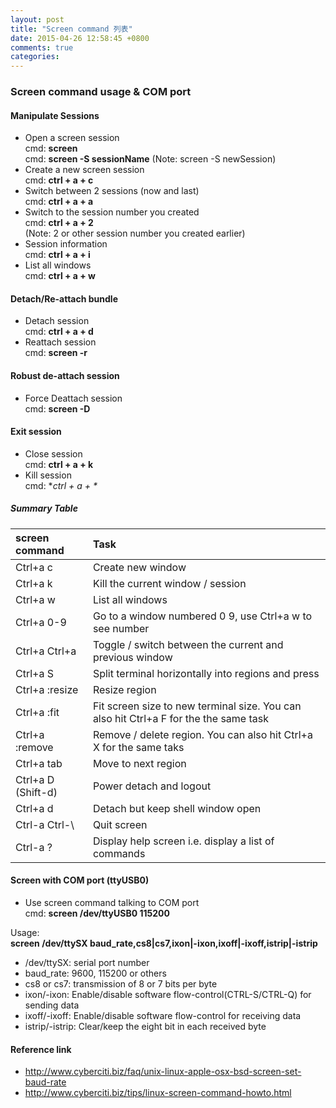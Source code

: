 ```yaml
---
layout: post
title: "Screen command 列表"
date: 2015-04-26 12:58:45 +0800
comments: true
categories:
---
```

### Screen command usage & COM port

#### Manipulate Sessions
- Open a screen session<br />
  cmd: **screen**<br />
  cmd: **screen -S sessionName** (Note: screen -S newSession)<br />
- Create a new screen session<br />
  cmd: **ctrl + a + c**
- Switch between 2 sessions (now and last)<br />
  cmd: **ctrl + a + a**
- Switch to the session number you created<br />
  cmd: **ctrl + a + 2**<br />
  (Note: 2 or other session number you created earlier)
- Session information<br />
  cmd: **ctrl + a + i**
- List all windows<br />
  cmd: **ctrl + a + w**

#### Detach/Re-attach bundle
- Detach session<br />
  cmd: **ctrl + a + d**
- Reattach session<br />
  cmd: **screen -r**

#### Robust de-attach session
- Force Deattach session<br />
  cmd: **screen -D**

#### Exit session
- Close session<br />
  cmd: **ctrl + a + k**
- Kill session<br />
  cmd: **ctrl + a + \**

##### Summary Table

|screen command     | Task
|:------------------|:-----------------------------------------------------|
|Ctrl+a c           |  Create new window
|Ctrl+a k           |  Kill the current window / session
|Ctrl+a w           |  List all windows
|Ctrl+a 0-9         | Go to a window numbered 0 9, use Ctrl+a w to see number
|Ctrl+a Ctrl+a      | Toggle / switch between the current and previous window
|Ctrl+a S           | Split terminal horizontally into regions and press
|Ctrl+a :resize     | Resize region
|Ctrl+a :fit        | Fit screen size to new terminal size. You can also hit Ctrl+a F for the the same task
|Ctrl+a :remove     |  Remove / delete region. You can also hit Ctrl+a X for the same taks
|Ctrl+a tab         | Move to next region
|Ctrl+a D (Shift-d) |  Power detach and logout
|Ctrl+a d           |   Detach but keep shell window open
|Ctrl-a Ctrl-\      |  Quit screen
|Ctrl-a ?           | Display help screen i.e. display a list of commands

#### Screen with COM port (ttyUSB0)
- Use screen command talking to COM port<br />
  cmd: **screen /dev/ttyUSB0 115200**

Usage: <br />
**screen /dev/ttySX baud_rate,cs8|cs7,ixon|-ixon,ixoff|-ixoff,istrip|-istrip**
- /dev/ttySX: serial port number
- baud_rate: 9600, 115200 or others
- cs8 or cs7: transmission of 8 or 7 bits per byte
- ixon/-ixon: Enable/disable software flow-control(CTRL-S/CTRL-Q) for sending data
- ixoff/-ixoff: Enable/disable software flow-control for receiving data
- istrip/-istrip: Clear/keep the eight bit in each received byte


#### Reference link
- http://www.cyberciti.biz/faq/unix-linux-apple-osx-bsd-screen-set-baud-rate
- http://www.cyberciti.biz/tips/linux-screen-command-howto.html
